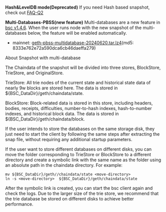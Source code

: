 
**Hash&LevelDB mode(Deprecated)**
If you need Hash based snapshot, check out [FAQ-Q2](https://github.com/bnb-chain/bsc-snapshots/issues/349)

**Multi-Databases-PBSS(new feature)**
Multi-databases are a new feature in [bsc v1.4.6](https://github.com/bnb-chain/bsc/releases/tag/v1.4.6).
When the user runs node with the new snapshot of the multi-databases below, the feature will be enabled automatically.

- mainnet: [geth-pbss-multidatabase-20240620.tar.lz4](https://pub-c0627345c16f47ab858c9469133073a8.r2.dev/geth-pbss-multidatabase-20240620.tar.lz4)(md5: 8333e762e72a590dca6cb46daeffa279)


About Snapshot with multi-database

The Chaindata of the snapshot will be divided into three stores, BlockStore, TrieStore, and OriginalStore.

TrieStore: All trie nodes of the current state and historical state data of nearly 9w blocks are stored here. The data is stored in  ${BSC_DataDir}/geth/chaindata/state.

BlockStore: Block-related data is stored in this store, including headers, bodies, receipts, difficulties, number-to-hash indexes, hash-to-number indexes,
and historical block data. The data is stored in ${BSC_DataDir}/geth/chaindata/block.

If the user intends to store the databases on the same storage disk, they just need to start the client by following the same steps after extracting the snap file, without requiring any additional startup parameters.

If the user want to store different databases on different disks, you can move the folder corresponding to TrieStore or BlockStore to a different directory and create a symbolic link with the same name as the folder using an absolute path in the chaindata directory.
For example:
```
mv ${BSC_DataDir}/geth//chaindata/state <move-directory>
ln -s <move-directory>  ${BSC_DataDir}/geth/chaindata/state
```
After the symbolic link is created, you can start the bsc client again and check the logs.
Due to the larger size of the trie store, we recommend that the trie database be stored on different disks to achieve better performance.

